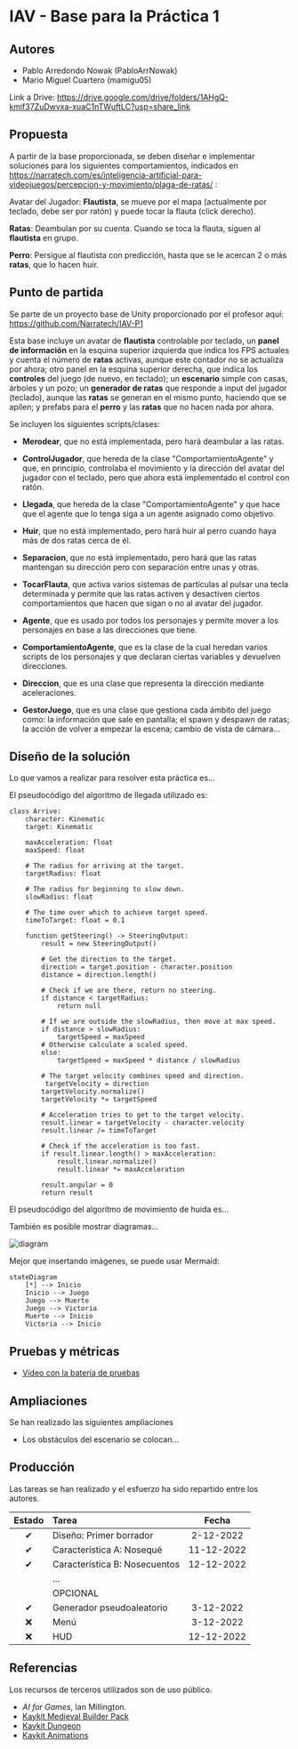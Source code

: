 # IAV - Base para la Práctica 1

## Autores
- Pablo Arredondo Nowak (PabloArrNowak)
- Mario Miguel Cuartero (mamigu05)

Link a Drive: https://drive.google.com/drive/folders/1AHgQ-kmif37ZuDwvxa-xuaC1nTWuftLC?usp=share_link

## Propuesta
A partir de la base proporcionada, se deben diseñar e implementar soluciones para los siguientes comportamientos, indicados en https://narratech.com/es/inteligencia-artificial-para-videojuegos/percepcion-y-movimiento/plaga-de-ratas/ :

Avatar del Jugador: **Flautista**, se mueve por el mapa (actualmente por teclado, debe ser por ratón) y puede tocar la flauta (click derecho). 

**Ratas**: Deambulan por su cuenta. Cuando se toca la flauta, siguen al **flautista** en grupo.

**Perro**: Persigue al flautista con predicción, hasta que se le acercan 2 o más **ratas**, que lo hacen huir.

## Punto de partida
Se parte de un proyecto base de Unity proporcionado por el profesor aquí:
https://github.com/Narratech/IAV-P1

Esta base incluye un avatar de **flautista** controlable por teclado, un **panel de información** en la esquina superior izquierda que indica los FPS actuales y cuenta el número de **ratas** activas, aunque este contador no se actualiza por ahora; otro panel en la esquina superior derecha, que indica los **controles** del juego (de nuevo, en teclado); un **escenario** simple con casas, árboles y un pozo; un **generador de ratas** que responde a input del jugador (teclado), aunque las **ratas** se generan en el mismo punto, haciendo que se apilen; y prefabs para el **perro** y las **ratas** que no hacen nada por ahora.

Se incluyen los siguientes scripts/clases:

- **Merodear**, que no está implementada, pero hará deambular a las ratas.

- **ControlJugador**, que hereda de la clase "ComportamientoAgente" y que, en principio, controlaba el movimiento y la dirección del avatar del jugador con el teclado, pero que ahora está implementado el control con ratón.

- **Llegada**, que hereda de la clase "ComportamientoAgente" y que hace que el agente que lo tenga siga a un agente asignado como objetivo.

- **Huir**, que no está implementado, pero hará huir al perro cuando haya más de dos ratas cerca de él.

- **Separacion**, que no está implementado, pero hará que las ratas mantengan su dirección pero con separación entre unas y otras.

- **TocarFlauta**, que activa varios sistemas de partículas al pulsar una tecla determinada y permite que las ratas activen y desactiven ciertos comportamientos que hacen que sigan o no al avatar del jugador.

- **Agente**, que es usado por todos los personajes y permite mover a los personajes en base a las direcciones que tiene.

- **ComportamientoAgente**, que es la clase de la cual heredan varios scripts de los personajes y que declaran ciertas variables y devuelven direcciones.

- **Direccion**, que es una clase que representa la dirección mediante aceleraciones.

- **GestorJuego**, que es una clase que gestiona cada ámbito del juego como: la información que sale en pantalla; el spawn y despawn de ratas; la acción de volver a empezar la escena; cambio de vista de cámara...


## Diseño de la solución

Lo que vamos a realizar para resolver esta práctica es...

El pseudocódigo del algoritmo de llegada utilizado es:
```
class Arrive:
    character: Kinematic
    target: Kinematic

    maxAcceleration: float
    maxSpeed: float

    # The radius for arriving at the target.
    targetRadius: float

    # The radius for beginning to slow down.
    slowRadius: float

    # The time over which to achieve target speed.
    timeToTarget: float = 0.1

    function getSteering() -> SteeringOutput:
        result = new SteeringOutput()

        # Get the direction to the target.
        direction = target.position - character.position
        distance = direction.length()

        # Check if we are there, return no steering.
        if distance < targetRadius:
            return null

        # If we are outside the slowRadius, then move at max speed.
        if distance > slowRadius:
            targetSpeed = maxSpeed
        # Otherwise calculate a scaled speed.
        else:
            targetSpeed = maxSpeed * distance / slowRadius

        # The target velocity combines speed and direction.
         targetVelocity = direction
        targetVelocity.normalize()
        targetVelocity *= targetSpeed

        # Acceleration tries to get to the target velocity.
        result.linear = targetVelocity - character.velocity
        result.linear /= timeToTarget

        # Check if the acceleration is too fast.
        if result.linear.length() > maxAcceleration:
            result.linear.normalize()
            result.linear *= maxAcceleration

        result.angular = 0
        return result
```

El pseudocódigo del algoritmo de movimiento de huida es...

También es posible mostrar diagramas...

![diagram](./Docs/diagrama.png)

Mejor que insertando imágenes, se puede usar Mermaid:

```mermaid
stateDiagram
    [*] --> Inicio
    Inicio --> Juego
    Juego --> Muerte
    Juego --> Victoria
    Muerte --> Inicio
    Victoria --> Inicio
```

## Pruebas y métricas

- [Vídeo con la batería de pruebas](https://youtu.be/xxxxx)

## Ampliaciones

Se han realizado las siguientes ampliaciones

- Los obstáculos del escenario se colocan...

## Producción

Las tareas se han realizado y el esfuerzo ha sido repartido entre los autores.

| Estado  |  Tarea  |  Fecha  |  
|:-:|:--|:-:|
| ✔ | Diseño: Primer borrador | 2-12-2022 |
| ✔ | Característica A: Nosequé | 11-12-2022 |
| ✔ | Característica B: Nosecuentos| 12-12-2022 |
|   | ... | |
|  | OPCIONAL |  |
| ✔ | Generador pseudoaleatorio | 3-12-2022 |
| :x: | Menú | 3-12-2022 |
| :x: | HUD | 12-12-2022 |

## Referencias

Los recursos de terceros utilizados son de uso público.

- *AI for Games*, Ian Millington.
- [Kaykit Medieval Builder Pack](https://kaylousberg.itch.io/kaykit-medieval-builder-pack)
- [Kaykit Dungeon](https://kaylousberg.itch.io/kaykit-dungeon)
- [Kaykit Animations](https://kaylousberg.itch.io/kaykit-animations)
